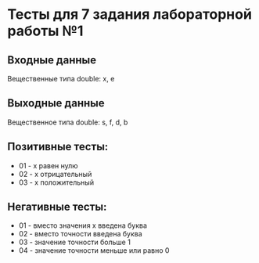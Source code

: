 ﻿# Тесты для 7 задания лабораторной работы №1

## Входные данные
Вещественные типа double: x, e

## Выходные данные
Вещественное типа double: s, f, d, b

## Позитивные тесты:
- 01 - x равен нулю
- 02 - x отрицательный
- 03 - x положительный

## Негативные тесты:
- 01 - вместо значения x введена буква
- 02 - вместо точности введена буква
- 03 - значение точности больше 1
- 04 - значение точности меньше или равно 0